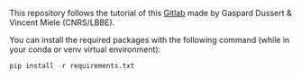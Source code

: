 This repository follows the tutorial of this [Gitlab](https://gitlab.com/ecostat/imaginecology/-/tree/master/projects/classifierWithKeras/) made by Gaspard Dussert & Vincent Miele  (CNRS/LBBE).

You can install the required packages with the following command (while in your conda or venv virtual environment):
```python
pip install -r requirements.txt 
```